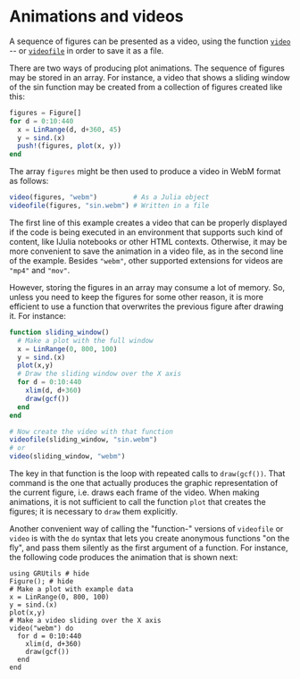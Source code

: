 # Animations and videos

A sequence of figures can be presented as a video, using the function [`video`](@ref) -- or [`videofile`](@ref) in order to save it as a file.

There are two ways of producing plot animations. The sequence of figures may be stored in an array. For instance, a video that shows a sliding window of the sin function may be created from a collection of figures created like this:

```julia
figures = Figure[]
for d = 0:10:440
  x = LinRange(d, d+360, 45)
  y = sind.(x)
  push!(figures, plot(x, y))
end
```

The array `figures` might be then used to produce a video in WebM format as follows:

```julia
video(figures, "webm")         # As a Julia object
videofile(figures, "sin.webm") # Written in a file
```

The first line of this example creates a video that can be properly displayed if the code is being executed in an environment that supports such kind of content, like IJulia notebooks or other HTML contexts. Otherwise, it may be more convenient to save the animation in a video file, as in the second line of the example. Besides `"webm"`, other supported extensions for videos are `"mp4"` and `"mov"`.

However, storing the figures in an array may consume a lot of memory. So, unless you need to keep the figures for some other reason, it is more efficient to use a function that overwrites the previous figure after drawing it. For instance:

```julia
function sliding_window()
  # Make a plot with the full window
  x = LinRange(0, 800, 100)
  y = sind.(x)
  plot(x,y)
  # Draw the sliding window over the X axis
  for d = 0:10:440
    xlim(d, d+360)
    draw(gcf())
  end
end

# Now create the video with that function
videofile(sliding_window, "sin.webm")
# or
video(sliding_window, "webm")
```

The key in that function is the loop with repeated calls to `draw(gcf())`. That command is the one that actually produces the graphic representation of the current figure, i.e. draws each frame of the video. When making animations, it is not sufficient to call the function `plot` that creates the figures; it is necessary to `draw` them explicitly.

Another convenient way of calling the "function-" versions of `videofile` or `video` is with the `do` syntax that lets you create anonymous functions "on the fly", and pass them silently as the first argument of a function. For instance, the following code produces the animation that is shown next:

```@example plot
using GRUtils # hide
Figure(); # hide
# Make a plot with example data
x = LinRange(0, 800, 100)
y = sind.(x)
plot(x,y)
# Make a video sliding over the X axis
video("webm") do
  for d = 0:10:440
    xlim(d, d+360)
    draw(gcf())
  end
end
```
